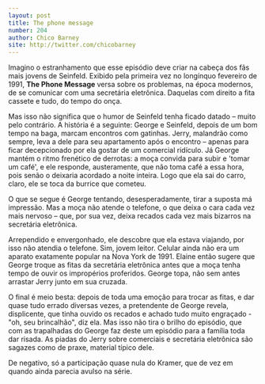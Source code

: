 ```yaml
---
layout: post
title: The phone message
number: 204
author: Chico Barney
site: http://twitter.com/chicobarney
---
```


Imagino o estranhamento que esse episódio deve criar na cabeça dos fãs mais jovens de Seinfeld. Exibido pela primeira vez no longínquo fevereiro de 1991, **The Phone Message** versa sobre os problemas, na época modernos, de se comunicar com uma secretária eletrônica. Daquelas com direito a fita cassete e tudo, do tempo do onça.

Mas isso não significa que o humor de Seinfeld tenha ficado datado – muito pelo contrário. A história é a seguinte: George e Seinfeld, depois de um bom tempo na baga, marcam encontros com gatinhas. Jerry, malandrão como sempre, leva a dele para seu apartamento após o encontro – apenas para ficar decepcionado por ela gostar de um comercial ridículo. Já George mantém o ritmo frenético de derrotas: a moça convida para subir e 'tomar um café', e ele responde, austeramente, que não toma café a essa hora, pois senão o deixaria acordado a noite inteira. Logo que ela sai do carro, claro, ele se toca da burrice que cometeu.

O que se segue é George tentando, desesperadamente, tirar a suposta má impressão. Mas a moça não atende o telefone, o que deixa o cara cada vez mais nervoso – que, por sua vez, deixa recados cada vez mais bizarros na secretária eletrônica.

Arrependido e envergonhado, ele descobre que ela estava viajando, por isso não atendia o telefone. Sim, jovem leitor. Celular ainda não era um aparato exatamente popular na Nova York de 1991. Elaine então sugere que George troque as fitas da secretária eletrônica antes que a moça tenha tempo de ouvir os impropérios proferidos. George topa, não sem antes arrastar Jerry junto em sua cruzada.

O final é meio besta: depois de toda uma emoção para trocar as fitas, e dar quase tudo errado diversas vezes, a pretendente de George revela, displicente, que tinha ouvido os recados e achado tudo muito engraçado - "oh, seu brincalhão", diz ela. Mas isso não tira o brilho do episódio, que com as trapalhadas do George faz deste um episódio para a família toda dar risada. As piadas do Jerry sobre comerciais e secretária eletrônica são sagazes como de praxe, material típico dele.

De negativo, só a participação quase nula do Kramer, que de vez em quando ainda parecia avulso na série.